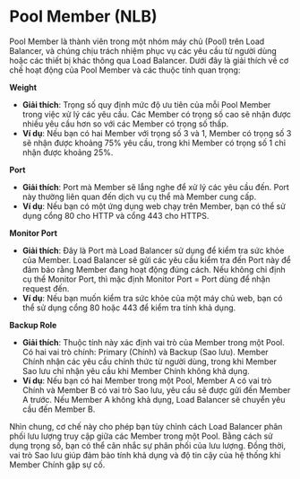 # Pool Member (NLB)

Pool Member là thành viên trong một nhóm máy chủ (Pool) trên Load Balancer, và chúng chịu trách nhiệm phục vụ các yêu cầu từ người dùng hoặc các thiết bị khác thông qua Load Balancer. Dưới đây là giải thích về cơ chế hoạt động của Pool Member và các thuộc tính quan trọng:

**Weight**

* **Giải thích**: Trọng số quy định mức độ ưu tiên của mỗi Pool Member trong việc xử lý các yêu cầu. Các Member có trọng số cao sẽ nhận được nhiều yêu cầu hơn so với các Member có trọng số thấp.
* **Ví dụ**: Nếu bạn có hai Member với trọng số 3 và 1, Member có trọng số 3 sẽ nhận được khoảng 75% yêu cầu, trong khi Member có trọng số 1 chỉ nhận được khoảng 25%.

**Port**

* **Giải thích**: Port mà Member sẽ lắng nghe để xử lý các yêu cầu đến. Port này thường liên quan đến dịch vụ cụ thể mà Member cung cấp.
* **Ví dụ**: Nếu bạn có một ứng dụng web chạy trên Member, bạn có thể sử dụng cổng 80 cho HTTP và cổng 443 cho HTTPS.

**Monitor Port**

* **Giải thích**: Đây là Port mà Load Balancer sử dụng để kiểm tra sức khỏe của Member. Load Balancer sẽ gửi các yêu cầu kiểm tra đến Port này để đảm bảo rằng Member đang hoạt động đúng cách. Nếu không chỉ định cụ thể Monitor Port, thì mặc định Monitor Port = Port dùng để nhận request đến.
* **Ví dụ**: Nếu bạn muốn kiểm tra sức khỏe của một máy chủ web, bạn có thể sử dụng cổng 80 hoặc 443 để kiểm tra tính khả dụng.

**Backup Role**

* **Giải thích**: Thuộc tính này xác định vai trò của Member trong một Pool. Có hai vai trò chính: Primary (Chính) và Backup (Sao lưu). Member Chính nhận các yêu cầu chính thức từ người dùng, trong khi Member Sao lưu chỉ nhận yêu cầu khi Member Chính không khả dụng.
* **Ví dụ**: Nếu bạn có hai Member trong một Pool, Member A có vai trò Chính và Member B có vai trò Sao lưu, yêu cầu sẽ được gửi đến Member A trước. Nếu Member A không khả dụng, Load Balancer sẽ chuyển yêu cầu đến Member B.

Nhìn chung, cơ chế này cho phép bạn tùy chỉnh cách Load Balancer phân phối lưu lượng truy cập giữa các Member trong một Pool. Bằng cách sử dụng trọng số, bạn có thể cân nhắc sự phân phối của lưu lượng. Đồng thời, vai trò Sao lưu giúp đảm bảo tính khả dụng và độ tin cậy của hệ thống khi Member Chính gặp sự cố.

#### &#x20;<a href="#poolmember-nlb-cacchudelienquan" id="poolmember-nlb-cacchudelienquan"></a>

